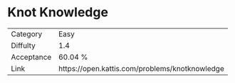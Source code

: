# Knot Knowledge

<table>
    <tr>
        <td>Category</td>
        <td>Easy</td>
    </tr>
    <tr>
        <td>Diffulty</td>
        <td>1.4</td>
    </tr>
    <tr>
        <td>Acceptance</td>
        <td>60.04 %</td>
    </tr>
    <tr>
        <td>Link</td>
        <td>https://open.kattis.com/problems/knotknowledge</td>
    </tr>
</table>